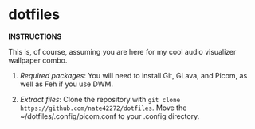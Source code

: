 # dotfiles

**INSTRUCTIONS**

This is, of course, assuming you are here for my cool audio visualizer wallpaper combo.

1. *Required packages*: You will need to install Git, GLava, and Picom, as well as Feh if you use DWM.

2. *Extract files*: Clone the repository with `git clone https://github.com/nate42272/dotfiles`. Move the ~/dotfiles/.config/picom.conf to your .config directory.
